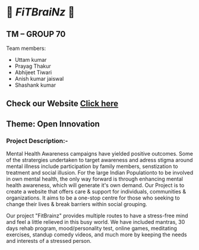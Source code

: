 # :beginner: ***FiTBraiNz*** :beginner:

## TM – GROUP 70 ##
Team members: <br/> 

 * Uttam kumar
 * Prayag Thakur
 * Abhijeet Tiwari
 * Anish kumar jaiswal
 * Shashank kumar

## Check our Website [Click here]() ##

## Theme: Open Innovation ##

### Project Description:- ###
Mental Health Awareness campaigns have yielded positive outcomes. Some of the stratergies undertaken to target awareness and adress stigma around mental illness include participation by family members, senstization to treatment and social illusion. For the large Indian Populationto to be involved in own mental health, the only way forward is through enhancing mental health awareness, which will generate it's own demand.
Our Project is to create a website that offers care & support for individuals, communities & organizations. It aims to be a one-stop centre for those who seeking to change their lives & break barriers within social grouping.

Our project "FitBrainz" provides multiple routes to have a stress-free mind and feel a little relieved in this busy world. We have included mantras, 30 days rehab program, mood/personality test, online games, meditating exercises, standup comedy videos, and much more by keeping the needs and interests of a stressed person.
